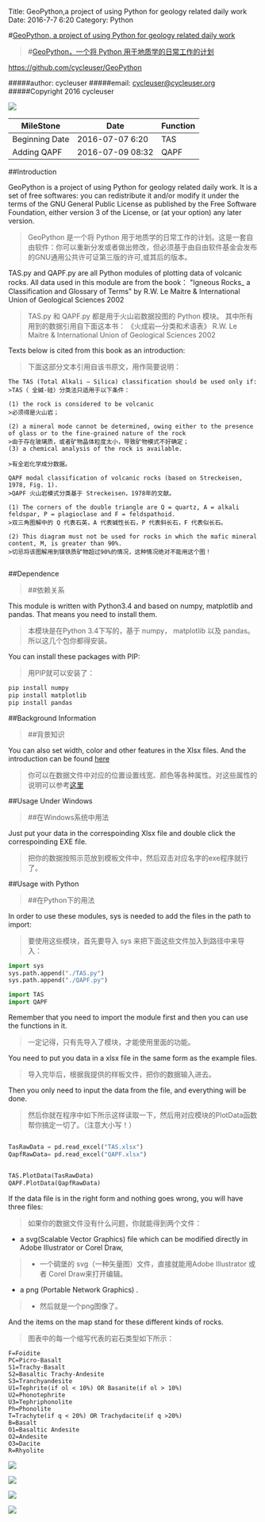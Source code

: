 Title: GeoPython,a project of using Python for geology related daily work
Date: 2016-7-7 6:20
Category: Python


#[GeoPython, a project of using Python for geology related daily work](https://github.com/cycleuser/GeoPython)
>#[GeoPython，一个将 Python 用于地质学的日常工作的计划](https://github.com/cycleuser/GeoPython)


https://github.com/cycleuser/GeoPython


#####author: cycleuser
#####email: cycleuser@cycleuser.org
#####Copyright 2016 cycleuser


![](https://raw.githubusercontent.com/cycleuser/GeoPython/master/QQgroup.png)

|MileStone|Date|Function|
|--|--|--|
|Beginning Date|2016-07-07 6:20|TAS|
|Adding QAPF|2016-07-09 08:32|QAPF|


##Introduction



GeoPython is a project of using Python for geology related daily work. It is a set of free softwares: you can redistribute it and/or modify it under the terms of the GNU General Public License as published by the Free Software Foundation, either version 3 of the License, or (at your option) any later version.
>GeoPython 是一个将 Python 用于地质学的日常工作的计划。这是一套自由软件：你可以重新分发或者做出修改，但必须基于由自由软件基金会发布的GNU通用公共许可证第三版的许可,或其后的版本。



TAS.py and QAPF.py are all Python modules of plotting data of volcanic rocks.
All data used in this module are from the book：
"Igneous Rocks_ a Classification and Glossary of Terms"
 by  R.W. Le Maitre & International Union of Geological Sciences 2002
>TAS.py 和 QAPF.py 都是用于火山岩数据投图的 Python 模块。
>其中所有用到的数据引用自下面这本书：
>《火成岩—分类和术语表》
>R.W. Le Maitre & International Union of Geological Sciences 2002


Texts below is cited from this book as an introduction:
>下面这部分文本引用自该书原文，用作简要说明：

```language
The TAS (Total Alkali – Silica) classification should be used only if:
>TAS（ 全碱-硅）分类法只适用于以下条件：

(1) the rock is considered to be volcanic
>必须得是火山岩；

(2) a mineral mode cannot be determined, owing either to the presence of glass or to the fine-grained nature of the rock
>由于存在玻璃质，或者矿物晶体粒度太小，导致矿物模式不好确定；
(3) a chemical analysis of the rock is available.

>有全岩化学成分数据。

QAPF modal classification of volcanic rocks (based on Streckeisen, 1978, Fig. 1).
>QAPF 火山岩模式分类基于 Streckeisen，1978年的文献。

(1) The corners of the double triangle are Q = quartz, A = alkali feldspar, P = plagioclase and F = feldspathoid.
>双三角图解中的 Q 代表石英，A 代表碱性长石，P 代表斜长石，F 代表似长石。

(2) This diagram must not be used for rocks in which the mafic mineral content, M, is greater than 90%.
>切忌将该图解用到镁铁质矿物超过90%的情况，这种情况绝对不能用这个图！


```


##Dependence
>##依赖关系

This module is written with Python3.4 and based on numpy, matplotlib and pandas. That means you need to install them.
>本模块是在Python 3.4下写的，基于 numpy， matplotlib 以及 pandas。所以这几个包你都得安装。

You can install these packages with PIP:
>用PIP就可以安装了：

```Python
pip install numpy
pip install matplotlib
pip install pandas
```

##Background Information 
>##背景知识

You can also set width, color and other features in the Xlsx files. And the introduction can be found [here](http://www.jianshu.com/p/67cbc84e57a6)
>你可以在数据文件中对应的位置设置线宽、颜色等各种属性。对这些属性的说明可以参考[这里](http://www.jianshu.com/p/67cbc84e57a6)

##Usage Under Windows
>##在Windows系统中用法

Just put your data in the correspoinding Xlsx file and double click the correspoinding EXE file.
>把你的数据按照示范放到模板文件中，然后双击对应名字的exe程序就行了。


##Usage with Python
>##在Python下的用法

In order to use these modules, sys is needed to add the files in the path to import:
>要使用这些模块，首先要导入 sys 来把下面这些文件加入到路径中来导入：


```Python
import sys
sys.path.append("./TAS.py")
sys.path.append("./QAPF.py")

import TAS
import QAPF
```

Remember that you need to import the module first and then you can use the functions in it.
>一定记得，只有先导入了模块，才能使用里面的功能。

You need to put you data in a xlsx file in the same form as the example files.
>导入完毕后，根据我提供的样板文件，把你的数据输入进去。

Then you only need to input the data from the file, and everything will be done.
>然后你就在程序中如下所示这样读取一下，然后用对应模块的PlotData函数帮你搞定一切了。（注意大小写！）

```Python

TasRawData = pd.read_excel("TAS.xlsx")
QapfRawData= pd.read_excel("QAPF.xlsx")


TAS.PlotData(TasRawData)
QAPF.PlotData(QapfRawData)
```

If the data file is in the right form and nothing goes wrong, you will have three files:
>如果你的数据文件没有什么问题，你就能得到两个文件：

* a svg(Scalable Vector Graphics) file which can be modified directly in Adobe Illustrator or Corel Draw,
>* 一个碉堡的 svg（一种矢量图）文件，直接就能用Adobe Illustrator 或者 Corel Draw来打开编辑。


* a png (Portable Network Graphics) .
>* 然后就是一个png图像了。





And the items on the map stand for these different kinds of rocks.
>图表中的每一个缩写代表的岩石类型如下所示：

```language
F=Foidite
PC=Picro-Basalt
S1=Trachy-Basalt
S2=Basaltic Trachy-Andesite
S3=Tranchyandesite
U1=Tephrite(if ol < 10%) OR Basanite(if ol > 10%)
U2=Phonotephrite
U3=Tephriphonolite
Ph=Phonolite
T=Trachyte(if q < 20%) OR Trachydacite(if q >20%)
B=Basalt
O1=Basaltic Andesite
O2=Andesite
O3=Dacite
R=Rhyolite
```




![](https://raw.githubusercontent.com/cycleuser/GeoPython/master/Result-TAS-Plot.png)

![](https://raw.githubusercontent.com/cycleuser/GeoPython/master/Result-QAPF-Plot.jpg)

![](https://raw.githubusercontent.com/cycleuser/GeoPython/master/Result-QFL-Plot.png)

![](https://raw.githubusercontent.com/cycleuser/GeoPython/master/Result-REE-Plot.png)